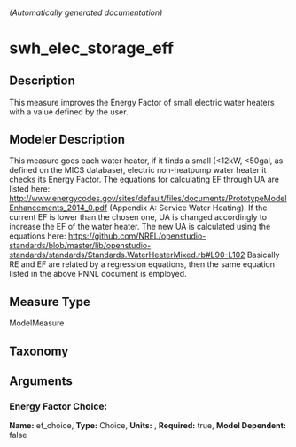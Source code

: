 

###### (Automatically generated documentation)

# swh_elec_storage_eff

## Description
This measure improves the Energy Factor of small electric water heaters with a value defined by the user.

## Modeler Description
This measure goes each water heater, if it finds a small (<12kW, <50gal, as defined on the MICS database), electric non-heatpump water heater it checks its Energy Factor.
            The equations for calculating EF through UA are listed here:
            http://www.energycodes.gov/sites/default/files/documents/PrototypeModelEnhancements_2014_0.pdf (Appendix A: Service Water Heating).
            If the current EF is lower than the chosen one, UA is changed accordingly to increase the EF of the water heater.
            The new UA is calculated using the equations here:
            https://github.com/NREL/openstudio-standards/blob/master/lib/openstudio-standards/standards/Standards.WaterHeaterMixed.rb#L90-L102
            Basically RE and EF are related by a regression equations, then the same equation listed in the above PNNL document is employed.  

## Measure Type
ModelMeasure

## Taxonomy


## Arguments


### Energy Factor Choice:

**Name:** ef_choice,
**Type:** Choice,
**Units:** ,
**Required:** true,
**Model Dependent:** false




